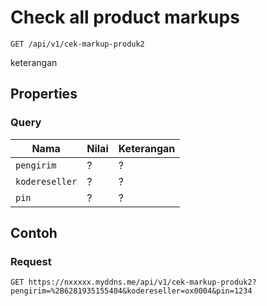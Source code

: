 # Check all product markups
```http
GET /api/v1/cek-markup-produk2
```
keterangan
## Properties
### Query
Nama  | Nilai | Keterangan
--- | --- | ---
<code>pengirim</code> | ? | ?
<code>kodereseller</code> | ? | ?
<code>pin</code> | ? | ?

## Contoh

### Request
```http
GET https://nxxxxx.myddns.me/api/v1/cek-markup-produk2?pengirim=%2B6281935155404&kodereseller=ox0004&pin=1234
```
